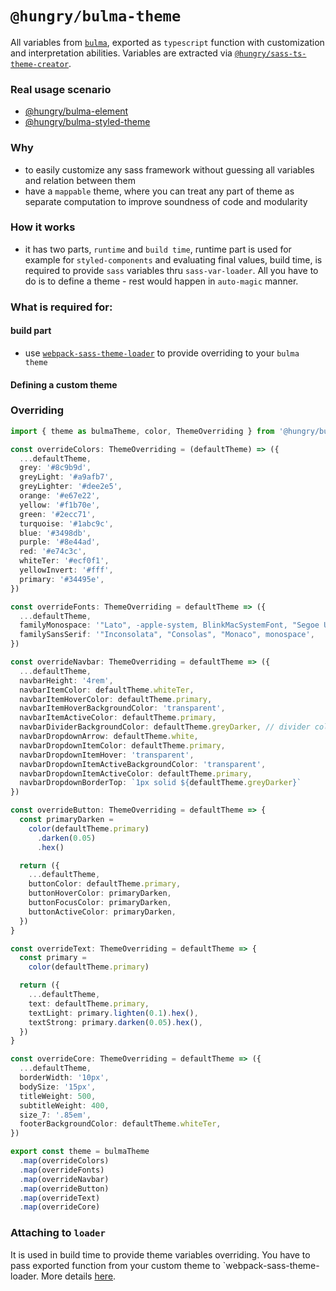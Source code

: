 `@hungry/bulma-theme`
===

All variables from [`bulma`](https://bulma.io/), exported as `typescript` function with customization and interpretation abilities.
Variables are extracted via [`@hungry/sass-ts-theme-creator`](https://github.com/hungry-consulting/sass-ts-theme-creator).

### Real usage scenario
* [@hungry/bulma-element](https://github.com/hungry-consulting/bulma-element)
* [@hungry/bulma-styled-theme](https://github.com/hungry-consulting/bulma-styled-theme)

### Why
* to easily customize any sass framework without guessing all variables and relation between them
* have a `mappable` theme, where you can treat any part of theme as separate computation to improve soundness of code and modularity

### How it works
* it has two parts, `runtime` and `build time`, runtime part is used for example for `styled-components` and evaluating final values, build time, is required to provide `sass` variables thru `sass-var-loader`. All you have to do is to define a theme - rest would happen in `auto-magic` manner.

### What is required for:
#### build part
* use [`webpack-sass-theme-loader`](https://github.com/hungry-consulting/webpack-sass-theme-loader) to provide overriding to your `bulma theme`

#### Defining a custom theme

### Overriding
```ts
import { theme as bulmaTheme, color, ThemeOverriding } from '@hungry/bulma-theme'

const overrideColors: ThemeOverriding = (defaultTheme) => ({
  ...defaultTheme,
  grey: '#8c9b9d',
  greyLight: '#a9afb7',
  greyLighter: '#dee2e5',
  orange: '#e67e22',
  yellow: '#f1b70e',
  green: '#2ecc71',
  turquoise: '#1abc9c',
  blue: '#3498db',
  purple: '#8e44ad',
  red: '#e74c3c',
  whiteTer: '#ecf0f1',
  yellowInvert: '#fff',
  primary: '#34495e',
})

const overrideFonts: ThemeOverriding = defaultTheme => ({
  ...defaultTheme,
  familyMonospace: '"Lato", -apple-system, BlinkMacSystemFont, "Segoe UI", "Helvetica Neue", "Helvetica", "Arial", sans-serif',
  familySansSerif: '"Inconsolata", "Consolas", "Monaco", monospace',
})

const overrideNavbar: ThemeOverriding = defaultTheme => ({
  ...defaultTheme,
  navbarHeight: '4rem',
  navbarItemColor: defaultTheme.whiteTer,
  navbarItemHoverColor: defaultTheme.primary,
  navbarItemHoverBackgroundColor: 'transparent',
  navbarItemActiveColor: defaultTheme.primary,
  navbarDividerBackgroundColor: defaultTheme.greyDarker, // divider color?
  navbarDropdownArrow: defaultTheme.white,
  navbarDropdownItemColor: defaultTheme.primary,
  navbarDropdownItemHover: 'transparent',
  navbarDropdownItemActiveBackgroundColor: 'transparent',
  navbarDropdownItemActiveColor: defaultTheme.primary,
  navbarDropdownBorderTop: `1px solid ${defaultTheme.greyDarker}`
})

const overrideButton: ThemeOverriding = defaultTheme => {
  const primaryDarken =
    color(defaultTheme.primary)
      .darken(0.05)
      .hex()

  return ({
    ...defaultTheme,
    buttonColor: defaultTheme.primary,
    buttonHoverColor: primaryDarken,
    buttonFocusColor: primaryDarken,
    buttonActiveColor: primaryDarken,
  })
}

const overrideText: ThemeOverriding = defaultTheme => {
  const primary =
    color(defaultTheme.primary)

  return ({
    ...defaultTheme,
    text: defaultTheme.primary,
    textLight: primary.lighten(0.1).hex(),
    textStrong: primary.darken(0.05).hex(),
  })
}

const overrideCore: ThemeOverriding = defaultTheme => ({
  ...defaultTheme,
  borderWidth: '10px',
  bodySize: '15px',
  titleWeight: 500,
  subtitleWeight: 400,
  size_7: '.85em',
  footerBackgroundColor: defaultTheme.whiteTer,
})

export const theme = bulmaTheme
  .map(overrideColors)
  .map(overrideFonts)
  .map(overrideNavbar)
  .map(overrideButton)
  .map(overrideText)
  .map(overrideCore)
```

### Attaching to `loader` 
It is used in  build time to provide theme variables overriding.
You have to pass exported function from your custom theme to `webpack-sass-theme-loader. More details [here](https://github.com/hungry-consulting/webpack-sass-theme-loader).